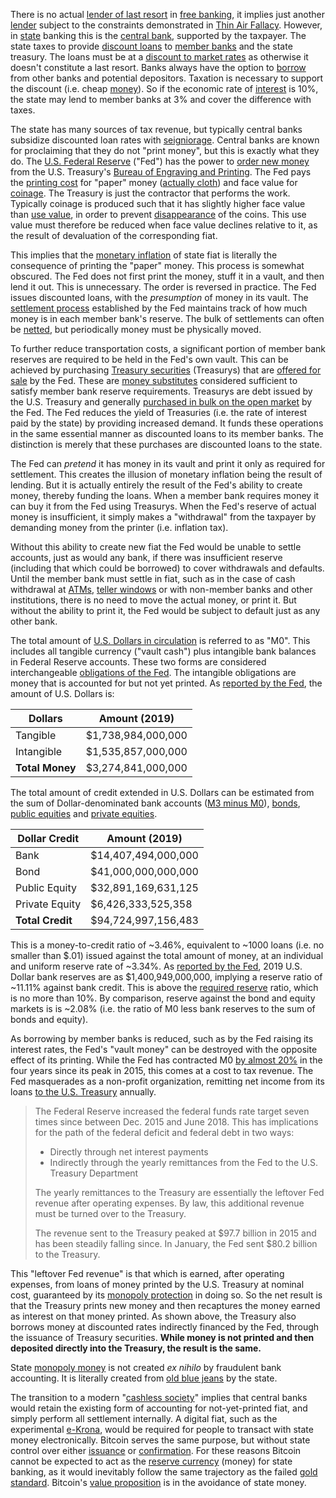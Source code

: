 There is no actual [lender of last resort](https://en.wikipedia.org/wiki/Lender_of_last_resort) in [free banking](https://en.wikipedia.org/wiki/Free_banking), it implies just another [lender](Glossary#lend) subject to the constraints demonstrated in [Thin Air Fallacy](Thin-Air-Fallacy). However, in [state](Glossary#state) banking this is the [central bank](https://en.wikipedia.org/wiki/Central_bank), supported by the taxpayer. The state taxes to provide [discount loans](https://en.wikipedia.org/wiki/Discount_window) to [member banks](https://en.wikipedia.org/wiki/Structure_of_the_Federal_Reserve_System#Member_Banks) and the state treasury. The loans must be at a [discount to market rates](https://www.frbdiscountwindow.org/pages/discount-rates/current-discount-rates) as otherwise it doesn't constitute a last resort. Banks always have the option to [borrow](Glossary#borrow) from other banks and potential depositors. Taxation is necessary to support the discount (i.e. cheap [money](Money-Taxonomy)). So if the economic rate of [interest](Glossary#interest) is 10%, the state may lend to member banks at 3% and cover the difference with taxes.

The state has many sources of tax revenue, but typically central banks subsidize discounted loan rates with [seigniorage](https://en.wikipedia.org/wiki/Seigniorage). Central banks are known for proclaiming that they do not "print money", but this is exactly what they do. The [U.S. Federal Reserve](https://en.wikipedia.org/wiki/Federal_Reserve) ("Fed") has the power to [order new money](https://www.newyorkfed.org/aboutthefed/fedpoint/fed01.html) from the U.S. Treasury's [Bureau of Engraving and Printing](https://www.moneyfactory.gov). The Fed pays the [printing cost](https://www.federalreserve.gov/faqs/currency_12771.htm) for "paper" money ([actually cloth](https://www.moneyfactory.gov/hmimpaperandink.html)) and face value for [coinage](https://en.wikipedia.org/wiki/Coin). The Treasury is just the contractor that performs the work. Typically coinage is produced such that it has slightly higher face value than [use value](https://en.wikipedia.org/wiki/Use_value), in order to prevent [disappearance](https://en.wikipedia.org/wiki/Gresham%27s_law) of the coins. This use value must therefore be reduced when face value declines relative to it, as the result of devaluation of the corresponding fiat.

This implies that the [monetary inflation](https://en.wikipedia.org/wiki/Monetary_inflation) of state fiat is literally the consequence of printing the "paper" money. This process is somewhat obscured. The Fed does not first print the money, stuff it in a vault, and then lend it out. This is unnecessary. The order is reversed in practice. The Fed issues discounted loans, with the *presumption* of money in its vault. The [settlement process](https://en.wikipedia.org/wiki/Fedwire) established by the Fed maintains track of how much money is in each member bank's reserve. The bulk of settlements can often be [netted](https://en.wikipedia.org/wiki/Set-off_(law)#Close_out_netting), but periodically money must be physically moved.

To further reduce transportation costs, a significant portion of member bank reserves are required to be held in the Fed's own vault. This can be achieved by purchasing [Treasury securities](https://en.wikipedia.org/wiki/United_States_Treasury_security) (Treasurys) that are [offered for sale](https://www.stlouisfed.org/in-plain-english/a-closer-look-at-open-market-operations) by the Fed. These are [money substitutes](https://wiki.mises.org/wiki/Money_substitutes) considered sufficient to satisfy member bank reserve requirements. Treasurys are debt issued by the U.S. Treasury and generally [purchased in bulk on the open market](https://fred.stlouisfed.org/series/TREAST) by the Fed. The Fed reduces the yield of Treasuries (i.e. the rate of interest paid by the state) by providing increased demand. It funds these operations in the same essential manner as discounted loans to its member banks. The distinction is merely that these purchases are discounted loans to the state.

The Fed can *pretend* it has money in its vault and print it only as required for settlement. This creates the illusion of monetary inflation being the result of lending. But it is actually entirely the result of the Fed's ability to create money, thereby funding the loans. When a member bank requires money it can buy it from the Fed using Treasurys. When the Fed's reserve of actual money is insufficient, it simply makes a "withdrawal" from the taxpayer by demanding money from the printer (i.e. inflation tax).

Without this ability to create new fiat the Fed would be unable to settle accounts, just as would any bank, if there was insufficient reserve (including that which could be borrowed) to cover withdrawals and defaults. Until the member bank must settle in fiat, such as in the case of cash withdrawal at [ATMs](https://en.wikipedia.org/wiki/Automated_teller_machine), [teller windows](https://en.wikipedia.org/wiki/Bank_teller) or with non-member banks and other institutions, there is no need to move the actual money, or print it. But without the ability to print it, the Fed would be subject to default just as any other bank.

The total amount of [U.S. Dollars in circulation](https://en.wikipedia.org/wiki/Money_supply#United_States) is referred to as "M0". This includes all tangible currency ("vault cash") plus intangible bank balances in Federal Reserve accounts. These two forms are considered interchangeable [obligations of the Fed](https://en.wikipedia.org/wiki/Money_supply#United_State). The intangible obligations are money that is accounted for but not yet printed. As [reported by the Fed](https://www.federalreserve.gov/releases/h3/current/default.htm), the amount of U.S. Dollars is:

|Dollars          |Amount (2019)       |
|-----------------|--------------------|
|Tangible         |  $1,738,984,000,000|
|Intangible       |  $1,535,857,000,000|
|**Total Money**  |  $3,274,841,000,000|

The total amount of credit extended in U.S. Dollars can be estimated from the sum of Dollar-denominated bank accounts ([M3 minus M0](https://en.wikipedia.org/wiki/Money_supply#Empirical_measures_in_the_United_States_Federal_Reserve_System)), [bonds](https://www.forbes.com/sites/kevinmcpartland/2018/10/11/understanding-us-bond-market/#7c8fe6541caf), [public equities](https://data.worldbank.org/indicator/cm.mkt.lcap.cd) and [private equities](https://www.quora.com/What-is-the-estimated-total-value-of-all-US-private-companies).

|Dollar Credit    |Amount (2019)       |
|-----------------|--------------------|
|Bank             | $14,407,494,000,000|
|Bond             | $41,000,000,000,000|
|Public Equity	  | $32,891,169,631,125|
|Private Equity	  |  $6,426,333,525,358|
|**Total Credit** | $94,724,997,156,483|

This is a money-to-credit ratio of ~3.46%, equivalent to ~1000 loans (i.e. no smaller than $.01) issued against the total amount of money, at an individual and uniform reserve rate of ~3.34%. As [reported by the Fed](https://www.federalreserve.gov/releases/h3/current/default.htm), 2019 U.S. Dollar bank reserves are as $1,400,949,000,000, implying a reserve ratio of ~11.11% against bank credit. This is above the [required reserve](https://en.wikipedia.org/wiki/Reserve_requirement) ratio, which is no more than 10%. By comparison, reserve against the bond and equity markets is is ~2.08% (i.e. the ratio of M0 less bank reserves to the sum of bonds and equity).

As borrowing by member banks is reduced, such as by the Fed raising its interest rates, the Fed's "vault money" can be destroyed with the opposite effect of its printing. While the Fed has contracted M0 [by almost 20%](https://tradingeconomics.com/united-states/money-supply-m0) in the four years since its peak in 2015, this comes at a cost to tax revenue. The Fed masquerades as a non-profit organization, remitting net income from its loans [to the U.S. Treasury](https://www.stlouisfed.org/on-the-economy/2018/september/fed-payments-treasury-rising-interest-rates) annually.

> The Federal Reserve increased the federal funds rate target seven times since between Dec. 2015 and June 2018. This has implications for the path of the federal deficit and federal debt in two ways:
> 
> * Directly through net interest payments
> * Indirectly through the yearly remittances from the Fed to the U.S. Treasury Department
>
>The yearly remittances to the Treasury are essentially the leftover Fed revenue after operating expenses. By law, this additional revenue must be turned over to the Treasury.
> 
>The revenue sent to the Treasury peaked at $97.7 billion in 2015 and has been steadily falling since. In January, the Fed sent $80.2 billion to the Treasury.

This "leftover Fed revenue" is that which is earned, after operating expenses, from loans of money printed by the U.S. Treasury at nominal cost, guaranteed by its [monopoly protection](https://en.wikipedia.org/wiki/Counterfeit) in doing so. So the net result is that the Treasury prints new money and then recaptures the money earned as interest on that money printed. As shown above, the Treasury also borrows money at discounted rates indirectly financed by the Fed, through the issuance of Treasury securities. **While money is not printed and then deposited directly into the Treasury, the result is the same.**

State [monopoly money](Money-Taxonomy) is not created *ex nihilo* by fraudulent bank accounting. It is literally created from [old blue jeans](https://www.washingtonpost.com/news/wonk/wp/2013/12/16/how-tight-jeans-almost-ruined-americas-money) by the state.

The transition to a modern "[cashless society](https://www.nytimes.com/2018/11/21/business/sweden-cashless-society.html)" implies that central banks would retain the existing form of accounting for not-yet-printed fiat, and simply perform all settlement internally. A digital fiat, such as the experimental [e-Krona](https://www.riksbank.se/en-gb/payments--cash/e-krona), would be required for people to transact with state money electronically. Bitcoin serves the same purpose, but without state control over either [issuance](Glossary#inflation) or [confirmation](Glossary#confirmation). For these reasons Bitcoin cannot be expected to act as the [reserve currency](Reserve-Currency-Fallacy) (money) for state banking, as it would inevitably follow the same trajectory as the failed [gold standard](https://en.wikipedia.org/wiki/Gold_standard). Bitcoin's [value proposition](Value-Proposition) is in the avoidance of state money.